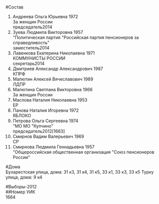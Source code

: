 #Состав  
1. Андреева Ольга Юрьевна 1972  
    За женщин России  
    председатель2014  
2. Зуева Людмила Викторовна 1957  
    "Политическая партия "Российская партия пенсионеров за справедливость"  
    заместитель2014  
3. Лавенкова Екатерина Николаевна 1971  
    КОММУНИСТЫ РОССИИ  
    секретарь2014  
4. Дмитриев Александр Александрович 1987  
    КПРФ  
5. Малютин Алексей Вячеславович 1989  
    ЛДПР  
6. Малютина Светлана Викторовна 1966  
    За женщин России  
7. Маслова Наталия Николаевна 1953  
    ЕР  
8. Панова Наталия Игоревна 1972  
    ЯБЛОКО  
9. Петрова Ольга Сергеевна 1974  
    "МО МО "Купчино"  
    председатель2012[1663]  
10. Смирнов Вадим Валерьевич 1969  
    СР  
11. Смирнова Людмила Геннадьевна 1957  
    "Общероссийская общественная организация "Союз пенсионеров России"  

#Дома  
Бухарестская улица, дома: 31 к3, 31 к4, 31 к5, 33 к1, 33 к3, 33 к5 Турку улица, дома: 9 к4  
  
#Выборы-2012  
##Номер УИК  
1664  
